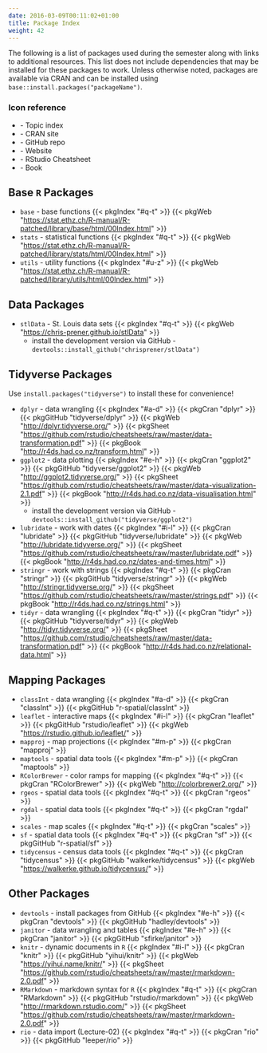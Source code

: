 ```yaml
---
date: 2016-03-09T00:11:02+01:00
title: Package Index
weight: 42
---
```


The following is a list of packages used during the semester along with links to additional resources. This list does not include dependencies that may be installed for these packages to work. Unless otherwise noted, packages are available via CRAN and can be installed using `base::install.packages("packageName")`.

### Icon reference

- <i class="pgkIndex"><i class="fas fa-list"></i></i> - Topic index
- <i class="pkgResource"><i class="fas fa-database"></i></i> - CRAN site
- <i class="pkgResource"><i class="fab fa-github"></i></i> - GitHub repo
- <i class="pkgResource"><i class="fas fa-home"></i></i> - Website
- <i class="pkgResource"><i class="fas fa-file"></i></i> - RStudio Cheatsheet
- <i class="pkgResource"><i class="fas fa-book"></i></i> - Book

## Base `R` Packages
- `base` - base functions {{< pkgIndex "#q-t" >}} {{< pkgWeb "https://stat.ethz.ch/R-manual/R-patched/library/base/html/00Index.html" >}}
- `stats` - statistical functions {{< pkgIndex "#q-t" >}} {{< pkgWeb "https://stat.ethz.ch/R-manual/R-patched/library/stats/html/00Index.html"  >}}
- `utils` - utility functions {{< pkgIndex "#u-z" >}} {{< pkgWeb "https://stat.ethz.ch/R-manual/R-patched/library/utils/html/00Index.html" >}}

## Data Packages
- `stlData` - St. Louis data sets {{< pkgIndex "#q-t" >}} {{< pkgWeb "https://chris-prener.github.io/stlData" >}}
  - install the development version via GitHub - `devtools::install_github("chrisprener/stlData")`

## Tidyverse Packages
Use `install.packages("tidyverse")` to install these for convenience!

- `dplyr` - data wrangling {{< pkgIndex "#a-d" >}} {{< pkgCran "dplyr" >}} {{< pkgGitHub "tidyverse/dplyr" >}} {{< pkgWeb "http://dplyr.tidyverse.org/" >}} {{< pkgSheet "https://github.com/rstudio/cheatsheets/raw/master/data-transformation.pdf" >}} {{< pkgBook "http://r4ds.had.co.nz/transform.html" >}}
- `ggplot2` - data plotting {{< pkgIndex "#e-h" >}} {{< pkgCran "ggplot2" >}} {{< pkgGitHub "tidyverse/ggplot2" >}} {{< pkgWeb "http://ggplot2.tidyverse.org/" >}} {{< pkgSheet "https://github.com/rstudio/cheatsheets/raw/master/data-visualization-2.1.pdf" >}} {{< pkgBook "http://r4ds.had.co.nz/data-visualisation.html" >}}
  - install the development version via GitHub - `devtools::install_github("tidyverse/ggplot2")`
- `lubridate` - work with dates {{< pkgIndex "#i-l" >}} {{< pkgCran "lubridate" >}} {{< pkgGitHub "tidyverse/lubridate" >}} {{< pkgWeb "http://lubridate.tidyverse.org/" >}} {{< pkgSheet "https://github.com/rstudio/cheatsheets/raw/master/lubridate.pdf" >}} {{< pkgBook "http://r4ds.had.co.nz/dates-and-times.html" >}}
- `stringr` - work with strings {{< pkgIndex "#q-t" >}} {{< pkgCran "stringr" >}} {{< pkgGitHub "tidyverse/stringr" >}} {{< pkgWeb "http://stringr.tidyverse.org/" >}} {{< pkgSheet "https://github.com/rstudio/cheatsheets/raw/master/strings.pdf" >}} {{< pkgBook "http://r4ds.had.co.nz/strings.html" >}}
- `tidyr` - data wrangling {{< pkgIndex "#q-t" >}} {{< pkgCran "tidyr" >}} {{< pkgGitHub "tidyverse/tidyr" >}} {{< pkgWeb "http://tidyr.tidyverse.org/" >}} {{< pkgSheet "https://github.com/rstudio/cheatsheets/raw/master/data-transformation.pdf" >}} {{< pkgBook "http://r4ds.had.co.nz/relational-data.html" >}}

## Mapping Packages
- `classInt` - data wrangling {{< pkgIndex "#a-d" >}} {{< pkgCran "classInt" >}} {{< pkgGitHub "r-spatial/classInt" >}}
- `leaflet` - interactive maps {{< pkgIndex "#i-l" >}} {{< pkgCran "leaflet" >}} {{< pkgGitHub "rstudio/leaflet" >}} {{< pkgWeb "https://rstudio.github.io/leaflet/" >}}
- `mapproj` - map projections {{< pkgIndex "#m-p" >}} {{< pkgCran "mapproj" >}}
- `maptools` - spatial data tools {{< pkgIndex "#m-p" >}} {{< pkgCran "maptools" >}}
- `RColorBrewer` - color ramps for mapping {{< pkgIndex "#q-t" >}} {{< pkgCran "RColorBrewer" >}} {{< pkgWeb "http://colorbrewer2.org/" >}}
- `rgeos` - spatial data tools {{< pkgIndex "#q-t" >}} {{< pkgCran "rgeos" >}}
- `rgdal` - spatial data tools {{< pkgIndex "#q-t" >}} {{< pkgCran "rgdal" >}}
- `scales` - map scales {{< pkgIndex "#q-t" >}} {{< pkgCran "scales" >}}
- `sf` - spatial data tools {{< pkgIndex "#q-t" >}} {{< pkgCran "sf" >}} {{< pkgGitHub "r-spatial/sf" >}}
- `tidycensus` - census data tools {{< pkgIndex "#q-t" >}} {{< pkgCran "tidycensus" >}} {{< pkgGitHub "walkerke/tidycensus" >}} {{< pkgWeb "https://walkerke.github.io/tidycensus/" >}}

## Other Packages
- `devtools` - install packages from GitHub {{< pkgIndex "#e-h" >}} {{< pkgCran "devtools" >}} {{< pkgGitHub "hadley/devtools" >}}
- `janitor` - data wrangling and tables {{< pkgIndex "#e-h" >}} {{< pkgCran "janitor" >}} {{< pkgGitHub "sfirke/janitor" >}}
- `knitr` - dynamic documents in `R` {{< pkgIndex "#i-l" >}} {{< pkgCran "knitr" >}} {{< pkgGitHub "yihui/knitr" >}} {{< pkgWeb "https://yihui.name/knitr/" >}} {{< pkgSheet "https://github.com/rstudio/cheatsheets/raw/master/rmarkdown-2.0.pdf" >}}
- `RMarkdown` - markdown syntax for `R` {{< pkgIndex "#q-t" >}} {{< pkgCran "RMarkdown" >}} {{< pkgGitHub "rstudio/rmarkdown" >}} {{< pkgWeb "http://rmarkdown.rstudio.com/" >}} {{< pkgSheet "https://github.com/rstudio/cheatsheets/raw/master/rmarkdown-2.0.pdf" >}}
- `rio` - data import (Lecture-02) {{< pkgIndex "#q-t" >}} {{< pkgCran "rio" >}} {{< pkgGitHub "leeper/rio" >}}